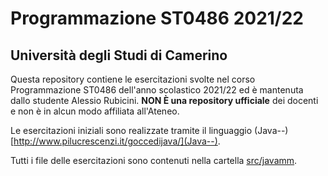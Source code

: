 # Programmazione ST0486 2021/22
## Università degli Studi di Camerino

Questa repository contiene le esercitazioni svolte nel corso Programmazione ST0486 dell'anno scolastico 2021/22
ed è mantenuta dallo studente Alessio Rubicini. **NON È una repository ufficiale** dei docenti e
non è in alcun modo affiliata all'Ateneo.

Le esercitazioni iniziali sono realizzate tramite il linguaggio (Java--)[http://www.pilucrescenzi.it/goccedijava/](Java--).

Tutti i file delle esercitazioni sono contenuti nella cartella [src/javamm](src/javamm).